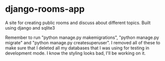 # django-rooms-app
A site for creating public rooms and discuss about different topics. Built using django and sqlite3

Remember to run "python manage.py makemigrations", "python manage.py migrate" and "python manage.py createsuperuser".
I removed all of these to make sure that I deleted all my databases that I was using for testing in development mode.
I know the styling looks bad, I'll be working on it.

